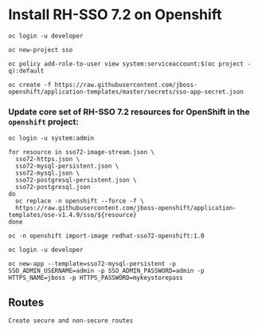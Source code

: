 # Install RH-SSO 7.2 on Openshift 

```
oc login -u developer

oc new-project sso

oc policy add-role-to-user view system:serviceaccount:$(oc project -q):default

oc create -f https://raw.githubusercontent.com/jboss-openshift/application-templates/master/secrets/sso-app-secret.json

```

### Update core set of RH-SSO 7.2 resources for OpenShift in the `openshift` project:

```
oc login -u system:admin

for resource in sso72-image-stream.json \
  sso72-https.json \
  sso72-mysql-persistent.json \
  sso72-mysql.json \
  sso72-postgresql-persistent.json \
  sso72-postgresql.json
do
  oc replace -n openshift --force -f \
  https://raw.githubusercontent.com/jboss-openshift/application-templates/ose-v1.4.9/sso/${resource}
done

oc -n openshift import-image redhat-sso72-openshift:1.0
```

```
oc login -u developer

oc new-app --template=sso72-mysql-persistent -p SSO_ADMIN_USERNAME=admin -p SSO_ADMIN_PASSWORD=admin -p HTTPS_NAME=jboss -p HTTPS_PASSWORD=mykeystorepass

```

## Routes
`Create secure and non-secure routes`
